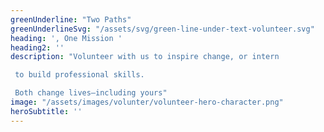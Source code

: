 ```yaml
---
greenUnderline: "Two Paths"
greenUnderlineSvg: "/assets/svg/green-line-under-text-volunteer.svg"
heading: ', One Mission ' 
heading2: ''
description: "Volunteer with us to inspire change, or intern

 to build professional skills. 

 Both change lives—including yours"
image: "/assets/images/volunter/volunteer-hero-character.png"
heroSubtitle: ''
---
```




